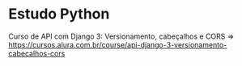 # Estudo Python

Curso de API com Django 3: Versionamento, cabeçalhos e CORS => https://cursos.alura.com.br/course/api-django-3-versionamento-cabecalhos-cors
